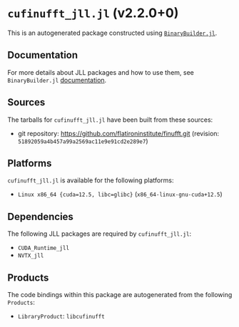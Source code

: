 # `cufinufft_jll.jl` (v2.2.0+0)

This is an autogenerated package constructed using [`BinaryBuilder.jl`](https://github.com/JuliaPackaging/BinaryBuilder.jl).

## Documentation

For more details about JLL packages and how to use them, see `BinaryBuilder.jl` [documentation](https://docs.binarybuilder.org/stable/jll/).

## Sources

The tarballs for `cufinufft_jll.jl` have been built from these sources:

* git repository: https://github.com/flatironinstitute/finufft.git (revision: `51892059a4b457a99a2569ac11e9e91cd2e289e7`)

## Platforms

`cufinufft_jll.jl` is available for the following platforms:

* `Linux x86_64 {cuda=12.5, libc=glibc}` (`x86_64-linux-gnu-cuda+12.5`)

## Dependencies

The following JLL packages are required by `cufinufft_jll.jl`:

* `CUDA_Runtime_jll`
* `NVTX_jll`

## Products

The code bindings within this package are autogenerated from the following `Products`:

* `LibraryProduct`: `libcufinufft`
